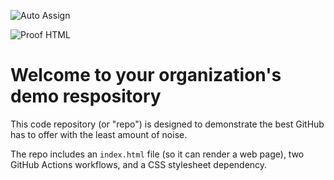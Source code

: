 ![Auto Assign](https://github.com/vso-dev-tech/demo-repository/actions/workflows/auto-assign.yml/badge.svg)

![Proof HTML](https://github.com/vso-dev-tech/demo-repository/actions/workflows/proof-html.yml/badge.svg)

# Welcome to your organization's demo respository
This code repository (or "repo") is designed to demonstrate the best GitHub has to offer with the least amount of noise.

The repo includes an `index.html` file (so it can render a web page), two GitHub Actions workflows, and a CSS stylesheet dependency.
